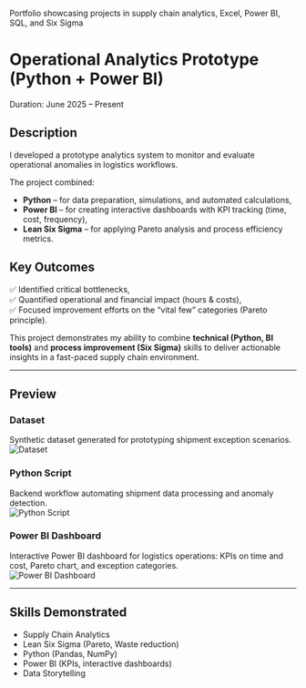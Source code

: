 Portfolio showcasing projects in supply chain analytics, Excel, Power BI, SQL, and Six Sigma
# Operational Analytics Prototype (Python + Power BI)

 Duration: June 2025 – Present

##  Description
I developed a prototype analytics system to monitor and evaluate operational anomalies in logistics workflows.

The project combined:
-  **Python** – for data preparation, simulations, and automated calculations,  
-  **Power BI** – for creating interactive dashboards with KPI tracking (time, cost, frequency),  
-  **Lean Six Sigma** – for applying Pareto analysis and process efficiency metrics.  

##  Key Outcomes
✅ Identified critical bottlenecks,  
✅ Quantified operational and financial impact (hours & costs),  
✅ Focused improvement efforts on the “vital few” categories (Pareto principle).  

This project demonstrates my ability to combine **technical (Python, BI tools)** and **process improvement (Six Sigma)** skills to deliver actionable insights in a fast-paced supply chain environment.

---

##  Preview

### Dataset
Synthetic dataset generated for prototyping shipment exception scenarios.  
![Dataset](images/Dataset.png)

### Python Script
Backend workflow automating shipment data processing and anomaly detection.  
![Python Script](images/Python_script.png)

### Power BI Dashboard
Interactive Power BI dashboard for logistics operations: KPIs on time and cost, Pareto chart, and exception categories.  
![Power BI Dashboard](images/PowerBI_dashboard.png)

---

##  Skills Demonstrated
- Supply Chain Analytics  
- Lean Six Sigma (Pareto, Waste reduction)  
- Python (Pandas, NumPy)  
- Power BI (KPIs, interactive dashboards)  
- Data Storytelling  
